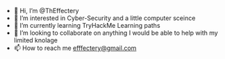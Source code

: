 - 👋 Hi, I’m @ThEffectery
- 👀 I’m interested in Cyber-Security and a little computer sceince
- 🌱 I’m currently learning TryHackMe Learning paths
- 💞️ I’m looking to collaborate on anything I would be able to help with my limited knolage 
- 📫 How to reach me efffectery@gmail.com

<!---
ThEffectery/ThEffectery is a ✨ special ✨ repository because its `README.md` (this file) appears on your GitHub profile.
You can click the Preview link to take a look at your changes.
--->
